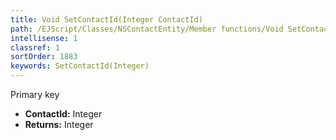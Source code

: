 ```yaml
---
title: Void SetContactId(Integer ContactId)
path: /EJScript/Classes/NSContactEntity/Member functions/Void SetContactId(Integer p_0)
intellisense: 1
classref: 1
sortOrder: 1883
keywords: SetContactId(Integer)
---
```



Primary key



* **ContactId:** Integer
* **Returns:** Integer


